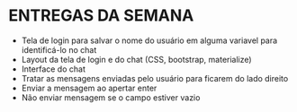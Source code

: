 # ENTREGAS DA SEMANA
 - Tela de login para salvar o nome do usuário em alguma variavel para identificá-lo no chat
 - Layout da tela de login e do chat (CSS, bootstrap, materialize)
 - Interface do chat
 - Tratar as mensagens enviadas pelo usuário para ficarem do lado direito
 - Enviar a mensagem ao apertar enter
 - Não enviar mensagem se o campo estiver vazio